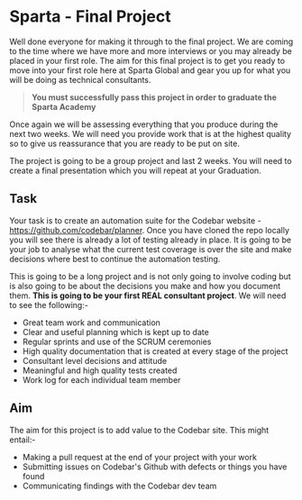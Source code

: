 # Sparta - Final Project

Well done everyone for making it through to the final project. We are coming to the time where we have more and more interviews or you may already be placed in your first role. The aim for this final project is to get you ready to move into your first role here at Sparta Global and gear you up for what you will be doing as technical consultants.

>**You must successfully pass this project in order to graduate the Sparta Academy**

Once again we will be assessing everything that you produce during the next two weeks. We will need you provide work that is at the highest quality so to give us reassurance that you are ready to be put on site.

The project is going to be a group project and last 2 weeks. You will need to create a final presentation which you will repeat at your Graduation.

## Task

Your task is to create an automation suite for the Codebar website - https://github.com/codebar/planner. Once you have cloned the repo locally you will see there is already a lot of testing already in place. It is going to be your job to analyse what the current test coverage is over the site and make decisions where best to continue the automation testing.

This is going to be a long project and is not only going to involve coding but is also going to be about the decisions you make and how you document them. **This is going to be your first REAL consultant project**. We will need to see the following:-

* Great team work and communication
* Clear and useful planning which is kept up to date
* Regular sprints and use of the SCRUM ceremonies
* High quality documentation that is created at every stage of the project
* Consultant level decisions and attitude
* Meaningful and high quality tests created
* Work log for each individual team member

## Aim

The aim for this project is to add value to the Codebar site. This might entail:-

* Making a pull request at the end of your project with your work
* Submitting issues on Codebar's Github with defects or things you have found
* Communicating findings with the Codebar dev team
